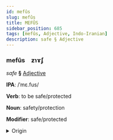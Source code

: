 ```yaml
---
id: mefûs
slug: mefûs
title: MEFÛS
sidebar_position: 685
tags: [mefûs, Adjective, Indo-Iranian]
description: safe § Adjective
---
```


### mefûs&emsp;<span kind="abugida">ƶɿɤ́ʄ</span>

*safe* **§** [Adjective](../../tags/Adjective)

**IPA**: /ˈmɛ.fus/

**Verb**: to be safe/protected

**Noun**: safety/protection

**Modifier**: safe/protected

<details>
    <summary>Origin</summary>
    Hindi महफ़ूज़ mahfūz [mɛɦ.fuːz]<br/>
    <em>Indo-Iranian Language Family</em>
</details>